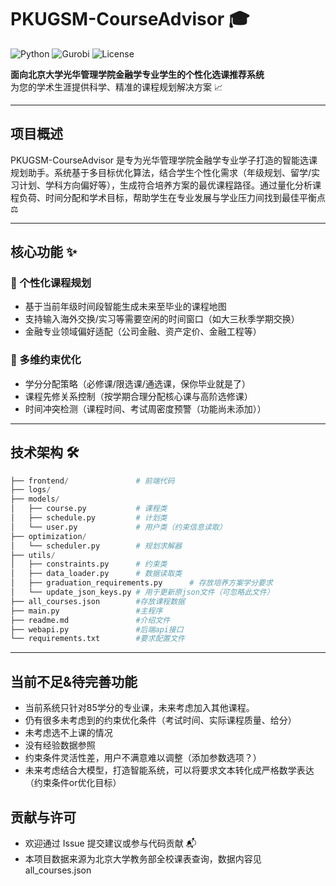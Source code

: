 # PKUGSM-CourseAdvisor 🎓

![Python](https://img.shields.io/badge/Python-3.8%2B-blue)
![Gurobi](https://img.shields.io/badge/Optimization-Gurobi-FFD700)
![License](https://img.shields.io/badge/License-MIT-green)

**面向北京大学光华管理学院金融学专业学生的个性化选课推荐系统**  
为您的学术生涯提供科学、精准的课程规划解决方案 📈

---

## 项目概述
PKUGSM-CourseAdvisor 是专为光华管理学院金融学专业学子打造的智能选课规划助手。系统基于多目标优化算法，结合学生个性化需求（年级规划、留学/实习计划、学科方向偏好等），生成符合培养方案的最优课程路径。通过量化分析课程负荷、时间分配和学术目标，帮助学生在专业发展与学业压力间找到最佳平衡点 ⚖️

---

## 核心功能 ✨

### 📅 个性化课程规划
- 基于当前年级时间段智能生成未来至毕业的课程地图
- 支持输入海外交换/实习等需要空闲的时间窗口（如大三秋季学期交换）
- 金融专业领域偏好适配（公司金融、资产定价、金融工程等）

### 🎯 多维约束优化
- 学分分配策略（必修课/限选课/通选课，保你毕业就是了）
- 课程先修关系控制（按学期合理分配核心课与高阶选修课）
- 时间冲突检测（课程时间、考试周密度预警（功能尚未添加））

---

## 技术架构 🛠️

```python
├── frontend/               # 前端代码
├── logs/ 
├── models/
│   ├── course.py           # 课程类
│   ├── schedule.py         # 计划类
│   └── user.py             # 用户类（约束信息读取）
├── optimization/
│   └── scheduler.py        # 规划求解器
├── utils/
│   ├── constraints.py      # 约束类
│   ├── data_loader.py      # 数据读取类
│   ├── graduation_requirements.py      # 存放培养方案学分要求
│   └── update_json_keys.py # 用于更新原json文件（可忽略此文件）
├── all_courses.json        #存放课程数据
├── main.py                 #主程序
├── readme.md               #介绍文件
├── webapi.py               #后端api接口
└── requirements.txt        #要求配置文件
```
---

## 当前不足&待完善功能

- 当前系统只针对85学分的专业课，未来考虑加入其他课程。
- 仍有很多未考虑到的约束优化条件（考试时间、实际课程质量、给分）
- 未考虑选不上课的情况
- 没有经验数据参照
- 约束条件灵活性差，用户不满意难以调整（添加参数选项？）
- 未来考虑结合大模型，打造智能系统，可以将要求文本转化成严格数学表达（约束条件or优化目标）

## 贡献与许可

- 欢迎通过 Issue 提交建议或参与代码贡献 📬
- 本项目数据来源为北京大学教务部全校课表查询，数据内容见all_courses.json
